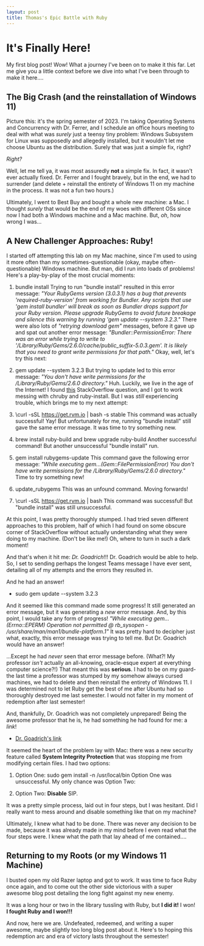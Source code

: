 ```yaml
---
layout: post
title: Thomas's Epic Battle with Ruby
---
```

# It's Finally Here!

My first blog post! Wow! What a journey I've been on to make it this far. Let me give you a little context before we dive into what I've been through to make it here....

## The Big Crash (and the reinstallation of Windows 11)

Picture this: it's the spring semester of 2023. I'm taking Operating Systems and Concurrency with Dr. Ferrer, and I schedule an office hours meeting to deal with what was *surely* just a teensy tiny problem: Windows Subsystem for Linux was supposedly and allegedly installed, but it wouldn't let me choose Ubuntu as the distribution. Surely that was just a simple fix, right?

*Right?*

Well, let me tell ya, it was most assuredly **not** a simple fix. In fact, it wasn't ever actually fixed. Dr. Ferrer and I fought bravely, but in the end, we had to surrender (and delete + reinstall the entirety of Windows 11 on my machine in the process. It was not a fun two hours.)

Ultimately, I went to Best Buy and bought a whole new machine: a Mac. I thought *surely* that would be the end of my woes with different OSs since now I had both a Windows machine and a Mac machine. But, *oh*, how wrong I was...

## A New Challenger Approaches: Ruby!

I started off attempting this lab on my Mac machine, since I'm used to using it more often than my sometimes-questionable (okay, maybe often-questionable) Windows machine. But man, did I run into loads of problems! Here's a play-by-play of the most crucial moments:

1. bundle install
Trying to run "bundle install" resulted in this error message: 
*"Your RubyGems version (3.0.3.1) has a bug that prevents 'required-ruby-version' from working for Bundler. Any scripts that use 'gem install bundler' will break as soon as Bundler drops support for your Ruby version. Please upgrade RubyGems to avoid future breakage and silence this warning by running 'gem update --system 3.2.3."*
There were also lots of *"retrying download gem"* messages, before it gave up and spat out another error message:
*"Bundler::PermissionError: There was an error while trying to write to '/Library/Ruby/Gems/2.6.0/cache/public_suffix-5.0.3.gem'. It is likely that you need to grant write permissions for that path."*
Okay, well, let's try this next:

2. gem update --system 3.2.3
But trying to update led to this error message:
*"You don't have write permissions for the /Library/Ruby/Gems/2.6.0 directory."*
Huh. Luckily, we live in the age of the Internet! I found [this](https://stackoverflow.com/questions/51126403/you-dont-have-write-permissions-for-the-library-ruby-gems-2-3-0-directory-ma) StackOverflow question, and I got to work messing with chruby and ruby-install. But I was *still* experiencing trouble, which brings me to my next attempt:

3. \curl -sSL https://get.rvm.io | bash -s stable
This command was actually successful! Yay! But unfortunately for me, running "bundle install" still gave the same error message. It was time to try something new.

4. brew install ruby-build and brew upgrade ruby-build
Another successful command! But another unsuccessful "bundle install" run.

5. gem install rubygems-update
This command gave the following error message:
*"While executing gem...(Gem::FilePermissionError) You don't have write permissions for the /Library/Ruby/Gems/2.6.0 directory."*
Time to try something new!

6. update_rubygems
This was an unfound command. Moving forwards!

7. \curl -sSL https://get.rvm.io | bash
This command was successful! But "bundle install" was still unsuccessful.

At this point, I was pretty thoroughly stumped. I had tried seven different approaches to this problem, half of which I had found on some obscure corner of StackOverflow without actually understanding what they were doing to my machine. (Don't be like me!) Oh, where to turn in such a dark moment!

And that's when it hit me: *Dr. Goadrich*!!! Dr. Goadrich would be able to help. So, I set to sending perhaps the longest Teams message I have ever sent, detailing all of my attempts and the errors they resulted in. 

And he had an answer! 

- sudo gem update --system 3.2.3

And it seemed like this command made some progress! It still generated an error message, but it was generating a *new* error message. And, by this point, I would take any form of progress!
*"While executing gem...(Errno::EPERM) Operation not permitted @ rb_sysopen - /usr/share/man/man1/bundle-platform.1"*
It was pretty hard to decipher just what, exactly, this error message was trying to tell me. But Dr. Goadrich would have an answer!

...Except he had *never* seen that error message before. (What?! My professor *isn't* actually an all-knowing, oracle-esque expert at everything computer science?!) That meant this was **serious**. I had to be on my guard-the last time a professor was stumped by my somehow always cursed machines, we had to delete and then reinstall the entirety of Windows 11. I was determined not to let Ruby get the best of me after Ubuntu had so thoroughly destroyed me last semester. I would not falter in my moment of redemption after last semester!

And, thankfully, Dr. Goadrich was not completely unprepared! Being the awesome professor that he is, he had something he had found for me: a *link*! 

- [Dr. Goadrich's link](https://stackoverflow.com/questions/32891965/error-while-executing-gem-errnoeperm-operation-not-permitted)

It seemed the heart of the problem lay with Mac: there was a new security feature called **System Integrity Protection** that was stopping me from modifying certain files. I had two options:

1. Option One: sudo gem install -n /usr/local/bin
Option One was unsuccessful. My only chance was Option Two:

12. Option Two: **Disable** SIP.

It was a pretty simple process, laid out in four steps, but I was hesitant. Did I really want to mess around and disable something like that on my machine? 

Ultimately, I knew what had to be done. There was never any decision to be made, because it was already made in my mind before I even read what the four steps were. I knew what the path that lay ahead of me contained....

## Returning to my Roots (or my Windows 11 Machine)

I busted open my old Razer laptop and got to work. It was time to face Ruby once again, and to come out the other side victorious with a super awesome blog post detailing the long fight against my new enemy.

It was a long hour or two in the library tussling with Ruby, but **I did it!** I won! **I fought Ruby and I won!!!**

And now, here we are. Undefeated, redeemed, and writing a super awesome, maybe slightly too long blog post about it. Here's to hoping this redemption arc and era of victory lasts throughout the semester!